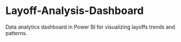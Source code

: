 # Layoff-Analysis-Dashboard
Data analytics dashboard in Power BI for visualizing layoffs trends and patterns.
